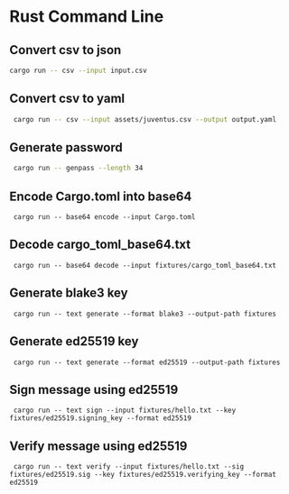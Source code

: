 # Rust Command Line

## Convert csv to json

```bash
cargo run -- csv --input input.csv 
```

## Convert csv to yaml 

```bash 
 cargo run -- csv --input assets/juventus.csv --output output.yaml
```

## Generate password 
```bash
 cargo run -- genpass --length 34

```

## Encode Cargo.toml into base64 
```shell
 cargo run -- base64 encode --input Cargo.toml
```

## Decode cargo_toml_base64.txt 
```shell
 cargo run -- base64 decode --input fixtures/cargo_toml_base64.txt
```

## Generate blake3 key 
```shell
 cargo run -- text generate --format blake3 --output-path fixtures
```

## Generate ed25519 key 
```shell
 cargo run -- text generate --format ed25519 --output-path fixtures
```

## Sign message using ed25519 
```shell
 cargo run -- text sign --input fixtures/hello.txt --key fixtures/ed25519.signing_key --format ed25519
```

## Verify message using ed25519
```shell
 cargo run -- text verify --input fixtures/hello.txt --sig fixtures/ed25519.sig --key fixtures/ed25519.verifying_key --format ed25519
```